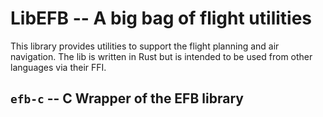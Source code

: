 # LibEFB -- A big bag of flight utilities

This library provides utilities to support the flight planning and air
navigation. The lib is written in Rust but is intended to be used from
other languages via their FFI.

## `efb-c` -- C Wrapper of the EFB library
